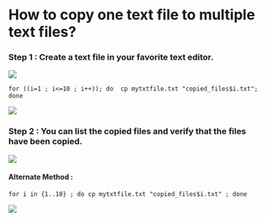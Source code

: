 <!-- Author: Aman Kumar -->
<!-- Created On : 19-08-2025 -->
<!-- This markdown fie displays a way to copy the contents of one text file into multiple text files.-->
# How to copy one text file to multiple text files?

### Step 1 : Create a text file in your favorite text editor.
![](https://github.com/amancs1422/Practice_Shell_Scripting/blob/bf0eba291e63e7465dce4a680eceecf2bfb5d609/Images/Multiple_Copied_Files1.jpg)
```
for ((i=1 ; i<=10 ; i++)); do  cp mytxtfile.txt "copied_files$i.txt"; done
```
![](https://github.com/amancs1422/Practice_Shell_Scripting/blob/bf0eba291e63e7465dce4a680eceecf2bfb5d609/Images/Multiple_Copied_Files2.jpg)
### Step 2 : You can list the copied files and verify that the files have been copied.
![](https://github.com/amancs1422/Practice_Shell_Scripting/blob/bf0eba291e63e7465dce4a680eceecf2bfb5d609/Images/Multiple_Copied_Files3.jpg)
#### Alternate Method :
```
for i in {1..10} ; do cp mytxtfile.txt "copied_files$i.txt" ; done
```
![](https://github.com/amancs1422/Practice_Shell_Scripting/blob/e69e6ff70b2a931d61f11ea0b0af4261760cb248/Images/Multiple_Copied_Files4.jpg)
<!---->
<!---->
<!-- End of File -->